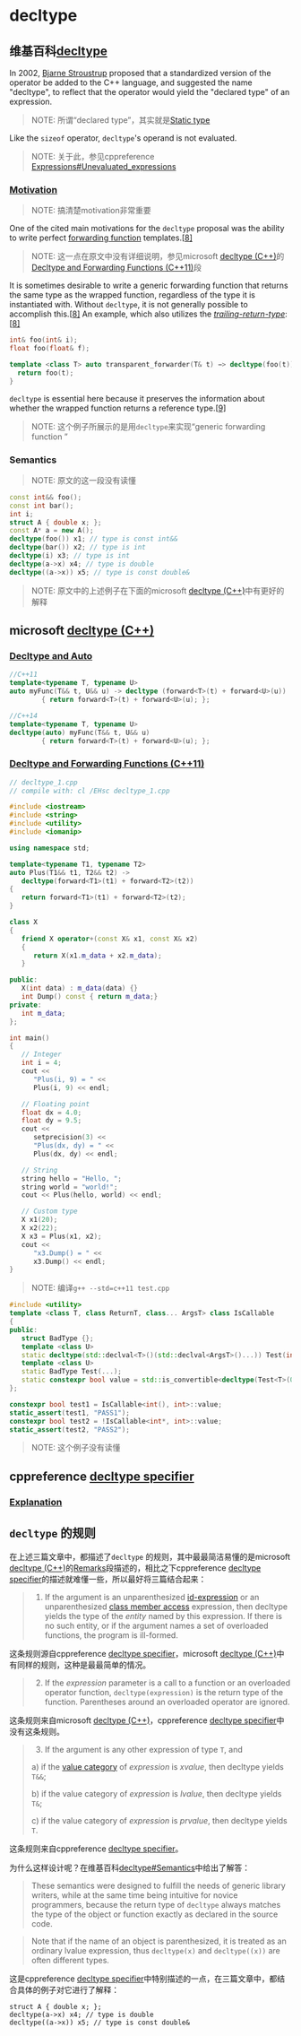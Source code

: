 # decltype



## 维基百科[decltype](https://en.wikipedia.org/wiki/Decltype)

In 2002, [Bjarne Stroustrup](https://en.wikipedia.org/wiki/Bjarne_Stroustrup) proposed that a standardized version of the operator be added to the C++ language, and suggested the name "decltype", to reflect that the operator would yield the "declared type" of an expression.

> NOTE: 所谓“declared type”，其实就是[Static type](https://en.cppreference.com/w/cpp/language/type#Static_type)

Like the `sizeof` operator, `decltype`'s operand is not evaluated.

> NOTE: 关于此，参见cppreference [Expressions#Unevaluated_expressions](https://en.cppreference.com/w/cpp/language/expressions#Unevaluated_expressions) 

### [Motivation](https://en.wikipedia.org/wiki/Decltype#Motivation)

> NOTE: 搞清楚motivation非常重要

One of the cited main motivations for the `decltype` proposal was the ability to write perfect [forwarding function](https://en.wikipedia.org/wiki/Wrapper_function) templates.[[8\]](https://en.wikipedia.org/wiki/Decltype#cite_note-n1705-8) 

> NOTE: 这一点在原文中没有详细说明，参见microsoft [decltype (C++)](https://docs.microsoft.com/en-us/cpp/cpp/decltype-cpp?view=vs-2019)的[Decltype and Forwarding Functions (C++11)](https://docs.microsoft.com/en-us/cpp/cpp/decltype-cpp?view=vs-2019#decltype-and-forwarding-functions-c11)段

It is sometimes desirable to write a generic forwarding function that returns the same type as the wrapped function, regardless of the type it is instantiated with. Without `decltype`, it is not generally possible to accomplish this.[[8\]](https://en.wikipedia.org/wiki/Decltype#cite_note-n1705-8) An example, which also utilizes the *[trailing-return-type](https://en.wikipedia.org/wiki/Trailing-return-type)*:[[8\]](https://en.wikipedia.org/wiki/Decltype#cite_note-n1705-8)

```c++
int& foo(int& i);
float foo(float& f);

template <class T> auto transparent_forwarder(T& t) −> decltype(foo(t)) {
  return foo(t);
}
```

`decltype` is essential here because it preserves the information about whether the wrapped function returns a reference type.[[9\]](https://en.wikipedia.org/wiki/Decltype#cite_note-msdn_decltype-9)

> NOTE: 这个例子所展示的是用`decltype`来实现“generic forwarding function ”



### Semantics

> NOTE: 原文的这一段没有读懂

```c++
const int&& foo();
const int bar();
int i;
struct A { double x; };
const A* a = new A();
decltype(foo()) x1; // type is const int&&
decltype(bar()) x2; // type is int
decltype(i) x3; // type is int
decltype(a->x) x4; // type is double
decltype((a->x)) x5; // type is const double&
```

> NOTE: 原文中的上述例子在下面的microsoft [decltype (C++)](https://docs.microsoft.com/en-us/cpp/cpp/decltype-cpp?view=vs-2019)中有更好的解释

## microsoft [decltype (C++)](https://docs.microsoft.com/en-us/cpp/cpp/decltype-cpp?view=vs-2019)



### [Decltype and Auto](https://docs.microsoft.com/en-us/cpp/cpp/decltype-cpp?view=vs-2019#decltype-and-auto)



```c++
//C++11
template<typename T, typename U>
auto myFunc(T&& t, U&& u) -> decltype (forward<T>(t) + forward<U>(u))
        { return forward<T>(t) + forward<U>(u); };

//C++14
template<typename T, typename U>
decltype(auto) myFunc(T&& t, U&& u)
        { return forward<T>(t) + forward<U>(u); };
```





### [Decltype and Forwarding Functions (C++11)](https://docs.microsoft.com/en-us/cpp/cpp/decltype-cpp?view=vs-2019#decltype-and-forwarding-functions-c11)



```c++
// decltype_1.cpp
// compile with: cl /EHsc decltype_1.cpp

#include <iostream>
#include <string>
#include <utility>
#include <iomanip>

using namespace std;

template<typename T1, typename T2>
auto Plus(T1&& t1, T2&& t2) ->
   decltype(forward<T1>(t1) + forward<T2>(t2))
{
   return forward<T1>(t1) + forward<T2>(t2);
}

class X
{
   friend X operator+(const X& x1, const X& x2)
   {
      return X(x1.m_data + x2.m_data);
   }

public:
   X(int data) : m_data(data) {}
   int Dump() const { return m_data;}
private:
   int m_data;
};

int main()
{
   // Integer
   int i = 4;
   cout <<
      "Plus(i, 9) = " <<
      Plus(i, 9) << endl;

   // Floating point
   float dx = 4.0;
   float dy = 9.5;
   cout <<
      setprecision(3) <<
      "Plus(dx, dy) = " <<
      Plus(dx, dy) << endl;

   // String
   string hello = "Hello, ";
   string world = "world!";
   cout << Plus(hello, world) << endl;

   // Custom type
   X x1(20);
   X x2(22);
   X x3 = Plus(x1, x2);
   cout <<
      "x3.Dump() = " <<
      x3.Dump() << endl;
}
```



> NOTE: 编译`g++ --std=c++11 test.cpp`



```c++
#include <utility>
template <class T, class ReturnT, class... ArgsT> class IsCallable
{
public:
   struct BadType {};
   template <class U>
   static decltype(std::declval<T>()(std::declval<ArgsT>()...)) Test(int); //C2064. Should be declval<U>
   template <class U>
   static BadType Test(...);
   static constexpr bool value = std::is_convertible<decltype(Test<T>(0)), ReturnT>::value;
};

constexpr bool test1 = IsCallable<int(), int>::value;
static_assert(test1, "PASS1");
constexpr bool test2 = !IsCallable<int*, int>::value;
static_assert(test2, "PASS2");
```

> NOTE: 这个例子没有读懂

## cppreference [decltype specifier](https://en.cppreference.com/w/cpp/language/decltype)

### [Explanation](https://en.cppreference.com/w/cpp/language/decltype#Explanation)



## `decltype` 的规则

在上述三篇文章中，都描述了`decltype` 的规则，其中最最简洁易懂的是microsoft [decltype (C++)](https://docs.microsoft.com/en-us/cpp/cpp/decltype-cpp?view=vs-2019)的[Remarks](https://docs.microsoft.com/en-us/cpp/cpp/decltype-cpp?view=vs-2019#remarks)段描述的，相比之下cppreference [decltype specifier](https://en.cppreference.com/w/cpp/language/decltype)的描述就难懂一些，所以最好将三篇结合起来：

> 1) If the argument is an unparenthesized [id-expression](https://en.cppreference.com/w/cpp/language/identifiers) or an unparenthesized [class member access](https://en.cppreference.com/w/cpp/language/operator_member_access) expression, then decltype yields the type of the *entity* named by this expression. If there is no such entity, or if the argument names a set of overloaded functions, the program is ill-formed.

这条规则源自cppreference [decltype specifier](https://en.cppreference.com/w/cpp/language/decltype)，microsoft [decltype (C++)](https://docs.microsoft.com/en-us/cpp/cpp/decltype-cpp?view=vs-2019)中有同样的规则，这种是最最简单的情况。

> 2) If the *expression* parameter is a call to a function or an overloaded operator function, `decltype(expression)` is the return type of the function. Parentheses around an overloaded operator are ignored.

这条规则来自microsoft [decltype (C++)](https://docs.microsoft.com/en-us/cpp/cpp/decltype-cpp?view=vs-2019)，cppreference [decltype specifier](https://en.cppreference.com/w/cpp/language/decltype)中没有这条规则。



> 3) If the argument is any other expression of type `T`, and
>
> a) if the [value category](https://en.cppreference.com/w/cpp/language/value_category) of *expression* is *xvalue*, then decltype yields `T&&`;
>
> b) if the value category of *expression* is *lvalue*, then decltype yields `T&`;
>
> c) if the value category of *expression* is *prvalue*, then decltype yields `T`.

这条规则来自cppreference [decltype specifier](https://en.cppreference.com/w/cpp/language/decltype)。

为什么这样设计呢？在维基百科[decltype#Semantics](https://en.wikipedia.org/wiki/Decltype#Semantics)中给出了解答：

> These semantics were designed to fulfill the needs of generic library writers, while at the same time being intuitive for novice programmers, because the return type of `decltype` always matches the type of the object or function exactly as declared in the source code.





> Note that if the name of an object is parenthesized, it is treated as an ordinary lvalue expression, thus `decltype(x)` and `decltype((x))` are often different types.

这是cppreference [decltype specifier](https://en.cppreference.com/w/cpp/language/decltype)中特别描述的一点，在三篇文章中，都结合具体的例子对它进行了解释：

```
struct A { double x; };
decltype(a->x) x4; // type is double
decltype((a->x)) x5; // type is const double&
```

